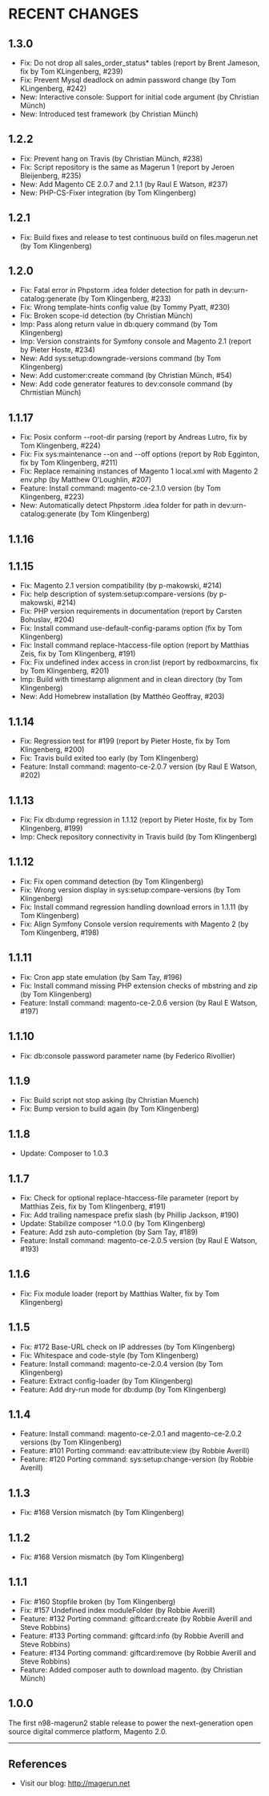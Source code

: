 RECENT CHANGES
==============

1.3.0
-----
* Fix: Do not drop all sales_order_status* tables (report by Brent Jameson, fix by Tom KLingenberg, #239)
* Fix: Prevent Mysql deadlock on admin password change (by Tom KLingenberg, #242)
* New: Interactive console: Support for initial code argument (by Christian Münch)
* New: Introduced test framework (by Christian Münch)

1.2.2
-----
* Fix: Prevent hang on Travis (by Christian Münch, #238)
* Fix: Script repository is the same as Magerun 1 (report by Jeroen Bleijenberg, #235)
* New: Add Magento CE 2.0.7 and 2.1.1 (by Raul E Watson, #237)
* New: PHP-CS-Fixer integration (by Tom Klingenberg)

1.2.1
-----
* Fix: Build fixes and release to test continuous build on files.magerun.net (by Tom Klingenberg)

1.2.0
-----
* Fix: Fatal error in Phpstorm .idea folder detection for path in dev:urn-catalog:generate (by Tom Klingenberg, #233)
* Fix: Wrong template-hints config value (by Tommy Pyatt, #230)
* Fix: Broken scope-id detection (by Christian Münch)
* Imp: Pass along return value in db:query command (by Tom Klingenberg)
* Imp: Version constraints for Symfony console and Magento 2.1 (report by Pieter Hoste, #234)
* New: Add sys:setup:downgrade-versions command (by Tom Klingenberg)
* New: Add customer:create command (by Christian Münch, #54)
* New: Add code generator features to dev:console command (by Chrπistian Münch)

1.1.17
------
* Fix: Posix conform --root-dir parsing (report by Andreas Lutro, fix by Tom Klingenberg, #224)
* Fix: Fix sys:maintenance --on and --off options (report by Rob Egginton, fix by Tom Klingenberg, #211)
* Fix: Replace remaining instances of Magento 1 local.xml with Magento 2 env.php (by Matthew O'Loughlin, #207)
* Feature: Install command: magento-ce-2.1.0 version (by Tom Klingenberg, #223)
* New: Automatically detect Phpstorm .idea folder for path in dev:urn-catalog:generate (by Tom Klingenberg)

1.1.16
------

1.1.15
------
* Fix: Magento 2.1 version compatibility (by p-makowski, #214)
* Fix: help description of system:setup:compare-versions (by p-makowski, #214)
* Fix: PHP version requirements in documentation (report by Carsten Bohuslav, #204)
* Fix: Install command use-default-config-params option (fix by Tom Klingenberg)
* Fix: Install command replace-htaccess-file option (report by Matthias Zeis, fix by Tom Klingenberg, #191)
* Fix: Fix undefined index access in cron:list (report by redboxmarcins, fix by Tom Klingenberg, #201)
* Imp: Build with timestamp alignment and in clean directory (by Tom Klingenberg)
* New: Add Homebrew installation (by Matthéo Geoffray, #203)

1.1.14
------
* Fix: Regression test for #199 (report by Pieter Hoste, fix by Tom Klingenberg, #200)
* Fix: Travis build exited too early (by Tom Klingenberg)
* Feature: Install command: magento-ce-2.0.7 version (by Raul E Watson, #202)

1.1.13
------
* Fix: Fix db:dump regression in 1.1.12 (report by Pieter Hoste, fix by Tom Klingenberg, #199)
* Imp: Check repository connectivity in Travis build (by Tom Klingenberg)

1.1.12
------
* Fix: Fix open command detection (by Tom Klingenberg)
* Fix: Wrong version display in sys:setup:compare-versions (by Tom Klingenberg)
* Fix: Install command regression handling download errors in 1.1.11 (by Tom Klingenberg)
* Fix: Align Symfony Console version requirements with Magento 2 (by Tom Klingenberg, #198)

1.1.11
------
* Fix: Cron app state emulation (by Sam Tay, #196)
* Fix: Install command missing PHP extension checks of mbstring and zip (by Tom Klingenberg)
* Feature: Install command: magento-ce-2.0.6 version (by Raul E Watson, #197)

1.1.10
------
* Fix: db:console password parameter name (by Federico Rivollier)

1.1.9
-----
* Fix: Build script not stop asking (by Christian Muench)
* Fix: Bump version to build again (by Tom Klingenberg)

1.1.8
-----
* Update: Composer to 1.0.3

1.1.7
-----
* Fix: Check for optional replace-htaccess-file parameter (report by Matthias Zeis, fix by Tom Klingenberg, #191)
* Fix: Add trailing namespace prefix slash (by Phillip Jackson, #190)
* Update: Stabilize composer ^1.0.0 (by Tom Klingenberg)
* Feature: Add zsh auto-completion (by Sam Tay, #189)
* Feature: Install command: magento-ce-2.0.5 version (by Raul E Watson, #193)

1.1.6
-----
* Fix: Fix module loader (report by Matthias Walter, fix by Tom Klingenberg)

1.1.5
-----
* Fix: #172 Base-URL check on IP addresses (by Tom Klingenberg)
* Fix: Whitespace and code-style (by Tom Klingenberg)
* Feature: Install command: magento-ce-2.0.4 version (by Tom Klingenberg)
* Feature: Extract config-loader (by Tom Klingenberg)
* Feature: Add dry-run mode for db:dump (by Tom Klingenberg)

1.1.4
-----
* Feature: Install command: magento-ce-2.0.1 and magento-ce-2.0.2 versions (by Tom Klingenberg)
* Feature: #101 Porting command: eav:attribute:view (by Robbie Averill)
* Feature: #120 Porting command: sys:setup:change-version (by Robbie Averill)

1.1.3
-----
* Fix: #168 Version mismatch (by Tom Klingenberg)

1.1.2
-----
* Fix: #168 Version mismatch (by Tom Klingenberg)

1.1.1
-----
* Fix: #160 Stopfile broken (by Tom Klingenberg)
* Fix: #157 Undefined index moduleFolder (by Robbie Averill)
* Feature: #132 Porting command: giftcard:create (by Robbie Averill and Steve Robbins)
* Feature: #133 Porting command: giftcard:info (by Robbie Averill and Steve Robbins)
* Feature: #134 Porting command: giftcard:remove (by Robbie Averill and Steve Robbins)
* Feature: Added composer auth to download magento. (by Christian Münch)

1.0.0
-----
The first n98-magerun2 stable release to power the next-generation
open source digital commerce platform, Magento 2.0.

---

References
----------

* Visit our blog: http://magerun.net
